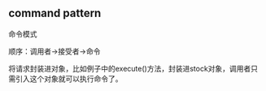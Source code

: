 ## command pattern

命令模式

顺序：调用者→接受者→命令

将请求封装进对象，比如例子中的execute()方法，封装进stock对象，调用者只需引入这个对象就可以执行命令了。



